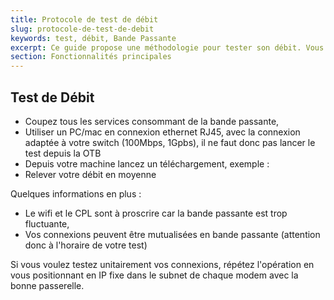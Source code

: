 ```yaml
---
title: Protocole de test de débit
slug: protocole-de-test-de-debit
keywords: test, débit, Bande Passante
excerpt: Ce guide propose une méthodologie pour tester son débit. Vous pouvez utiliser des tests de débit comme http&#58;//proof.ovh.net/ mais ces tests sont basés sur des bursts qui peuvent ne pas refléter complétement votre débit maximal.
section: Fonctionnalités principales
---
```



## Test de Débit
- Coupez tous les services consommant de la bande passante,
- Utiliser un PC/mac en connexion ethernet RJ45, avec la connexion adaptée à votre switch (100Mbps, 1Gpbs), il ne faut donc pas lancer le test depuis la OTB
- Depuis votre machine lancez un téléchargement, exemple :
- Relever votre débit en moyenne

Quelques informations en plus :

- Le wifi et le CPL sont à proscrire car la bande passante est trop fluctuante,
- Vos connexions peuvent être mutualisées en bande passante (attention donc à l'horaire de votre test)

Si vous voulez testez unitairement vos connexions, répétez l'opération en vous positionnant en IP fixe dans le subnet de chaque modem avec la bonne passerelle.